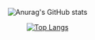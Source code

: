 <div align = "center">

 ![Anurag's GitHub stats](https://github-readme-stats.vercel.app/api?username=jeong0300&show_icons=true&theme=cobalt)
 
 [![Top Langs](https://github-readme-stats.vercel.app/api/top-langs/?username=jeong0300&layout=donut)](https://github.com/anuraghazra/github-readme-stats)

</div>




